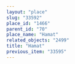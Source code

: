 ```yaml
---
layout: "place"
slug: "33592"
place_id: "1466"
parent_id: "70"
place_name: "Hamat"
related_objects: "2499"
title: "Hamat"
previous_item: "33595"
---
```

